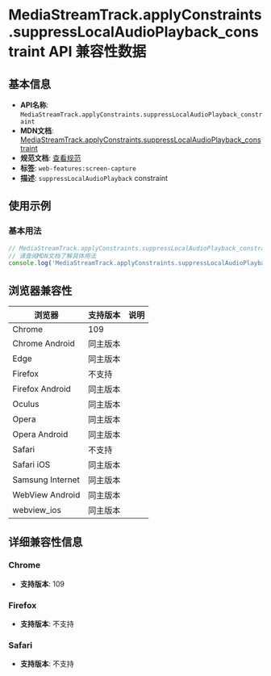 # MediaStreamTrack.applyConstraints.suppressLocalAudioPlayback_constraint API 兼容性数据

## 基本信息

- **API名称**: `MediaStreamTrack.applyConstraints.suppressLocalAudioPlayback_constraint`
- **MDN文档**: [MediaStreamTrack.applyConstraints.suppressLocalAudioPlayback_constraint](https://developer.mozilla.org/docs/Web/API/MediaTrackConstraints/suppressLocalAudioPlayback)
- **规范文档**: [查看规范](https://w3c.github.io/mediacapture-screen-share/#dom-mediatrackconstraintset-suppresslocalaudioplayback)
- **标签**: `web-features:screen-capture`
- **描述**: `suppressLocalAudioPlayback` constraint

## 使用示例

### 基本用法

```javascript
// MediaStreamTrack.applyConstraints.suppressLocalAudioPlayback_constraint 使用示例
// 请查阅MDN文档了解具体用法
console.log('MediaStreamTrack.applyConstraints.suppressLocalAudioPlayback_constraint API');
```

## 浏览器兼容性

| 浏览器 | 支持版本 | 说明 |
|--------|----------|------|
| Chrome | 109 |  |
| Chrome Android | 同主版本 |  |
| Edge | 同主版本 |  |
| Firefox | 不支持 |  |
| Firefox Android | 同主版本 |  |
| Oculus | 同主版本 |  |
| Opera | 同主版本 |  |
| Opera Android | 同主版本 |  |
| Safari | 不支持 |  |
| Safari iOS | 同主版本 |  |
| Samsung Internet | 同主版本 |  |
| WebView Android | 同主版本 |  |
| webview_ios | 同主版本 |  |

## 详细兼容性信息

### Chrome

- **支持版本**: 109

### Firefox

- **支持版本**: 不支持

### Safari

- **支持版本**: 不支持

